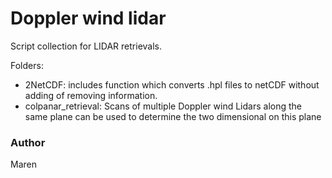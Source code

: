 # Doppler wind lidar

Script collection for LIDAR retrievals.

Folders:
- 2NetCDF: includes function which converts .hpl files to netCDF without adding of removing information.
- colpanar_retrieval: Scans of multiple Doppler wind Lidars along the same plane can be used to determine the two dimensional on this plane

### Author

Maren


